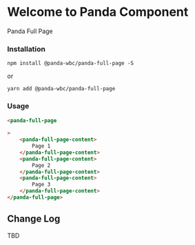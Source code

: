 # Welcome to Panda Component
Panda Full Page

### Installation
```npm install @panda-wbc/panda-full-page -S```

or 

```yarn add @panda-wbc/panda-full-page```

### Usage

```html
<panda-full-page
	
>
	<panda-full-page-content>
		Page 1
	</panda-full-page-content>
	<panda-full-page-content>
		Page 2
	</panda-full-page-content>
	<panda-full-page-content>
		Page 3
	</panda-full-page-content>
</panda-full-page>
```

## Change Log

TBD